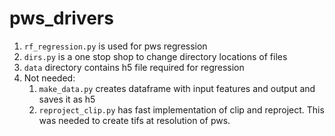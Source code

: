 # pws_drivers

1. `rf_regression.py` is used for pws regression
1. `dirs.py` is a one stop shop to change directory locations of files
1. `data` directory contains h5 file required for regression
1. Not needed:
	1. `make_data.py` creates dataframe with input features and output and saves it as h5
	1. `reproject_clip.py` has fast implementation of clip and reproject. This was needed to create tifs at resolution of pws.